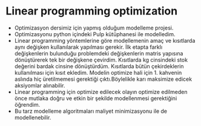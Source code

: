 # Linear programming optimization

- Optimizasyon dersimiz için yapmış olduğum modelleme projesi.
- Optimizasyonu python içindeki Pulp kütüphanesi ile modelledim.
- Linear programming yöntemlerine göre modellemenin amaç ve kısıtlarda aynı değişken kullanılarak yapılması gerekir. İlk etapta farklı değişkenlerin bulunduğu problemdeki değişkenlerin matris yapısına dönüştürerek tek bir değişkene çevirdim. Kısıtlarda kg cinsindeki stok değerini bardak cinsine dönüştürdüm. Kısıtlarda bütün çekirdeklerin kullanılması için kısıt ekledim. Modelin optimize hali için 1. kahvenin aslında hiç üretilmemesi gerektiği çıktı.Böylelikle karı maksimize edicek aksiyomlar alınabilir.
- Linear programming için optimize edilecek olayın optimize edilmeden önce mutlaka doğru ve etkin bir şekilde modellenmesi gerektiğini öğrendim.
-  Bu tarz modelleme algoritmaları maliyet minimizasyonu ile de modellenebilir. 